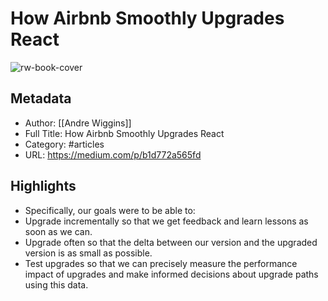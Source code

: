 # How Airbnb Smoothly Upgrades React

![rw-book-cover](https://readwise-assets.s3.amazonaws.com/static/images/article1.be68295a7e40.png)

## Metadata
- Author: [[Andre Wiggins]]
- Full Title: How Airbnb Smoothly Upgrades React
- Category: #articles
- URL: https://medium.com/p/b1d772a565fd

## Highlights
- Specifically, our goals were to be able to:
- Upgrade incrementally so that we get feedback and learn lessons as soon as we can.
- Upgrade often so that the delta between our version and the upgraded version is as small as possible.
- Test upgrades so that we can precisely measure the performance impact of upgrades and make informed decisions about upgrade paths using this data.
